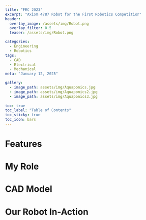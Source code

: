 ```yaml
---
title: "FRC 2023"
excerpt: "Axiom 4787 Robot for the First Robotics Competition"
header:
  overlay_image: /assets/img/Robot.png
  overlay_filter: 0.5
  teaser: /assets/img/Robot.png

categories:
  - Engineering
  - Robotics
tags:
  - CAD
  - Electrical
  - Mechanical
meta: "January 12, 2025"

gallery:
  - image_path: assets/img/Aquaponics.jpg
  - image_path: assets/img/Aquaponics2.jpg
  - image_path: assets/img/Aquaponics3.jpg
  
toc: true
toc_label: "Table of Contents"
toc_sticky: true
toc_icon: bars
---
```


# Features

# My Role

# CAD Model

# Our Robot In-Action
